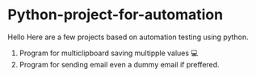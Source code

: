 # Python-project-for-automation
Hello
Here are a few projects based on automation testing using python.
1) Program for multiclipboard saving multipple values 💻
2) Program for sending email even a dummy email if preffered.

